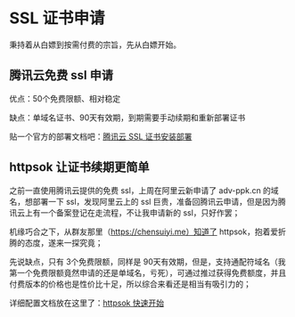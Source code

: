# SSL 证书申请

秉持着从白嫖到按需付费的宗旨，先从白嫖开始。

## 腾讯云免费 ssl 申请

优点：50个免费限额、相对稳定

缺点：单域名证书、90天有效期，到期需要手动续期和重新部署证书

贴一个官方的部署文档吧：[腾讯云 SSL 证书安装部署](https://cloud.tencent.com/document/product/400/4143?from_cn_redirect=1)

## httpsok 让证书续期更简单

之前一直使用腾讯云提供的免费 ssl，上周在阿里云新申请了 adv-ppk.cn 的域名，想部署一下 ssl，发现阿里云上的 ssl 巨贵，准备回腾讯云申请，但是因为腾讯云上有一个备案登记在走流程，不让我申请新的 ssl，只好作罢；

机缘巧合之下，从群友那里（https://chensuiyi.me）知道了 httpsok，抱着爱折腾的态度，遂来一探究竟；

先说缺点，只有 3个免费限额，同样是 90天有效期，但是，支持通配符域名（我第一个免费限额竟然申请的还是单域名，亏死），可通过推过获得免费额度，并且付费版本的价格也是性价比十足，所以综合来看还是相当有吸引力的；

详细配置文档放在这里了：[httpsok 快速开始](https://httpsok.com/doc/guide/quickstart.html)